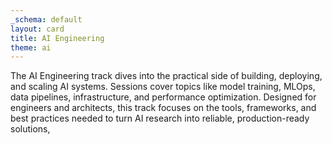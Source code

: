 ```yaml
---
_schema: default
layout: card
title: AI Engineering
theme: ai
---
```

The AI Engineering track dives into the practical side of building, deploying, and scaling AI systems. Sessions cover topics like model training, MLOps, data pipelines, infrastructure, and performance optimization. Designed for engineers and architects, this track focuses on the tools, frameworks, and best practices needed to turn AI research into reliable, production-ready solutions,